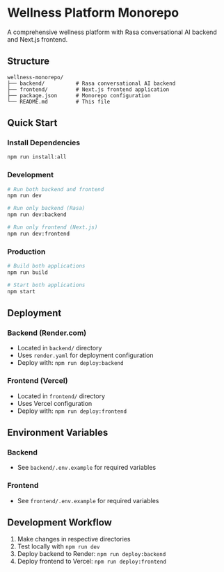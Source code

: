 # Wellness Platform Monorepo

A comprehensive wellness platform with Rasa conversational AI backend and Next.js frontend.

## Structure

```
wellness-monorepo/
├── backend/          # Rasa conversational AI backend
├── frontend/         # Next.js frontend application
├── package.json      # Monorepo configuration
└── README.md         # This file
```

## Quick Start

### Install Dependencies
```bash
npm run install:all
```

### Development
```bash
# Run both backend and frontend
npm run dev

# Run only backend (Rasa)
npm run dev:backend

# Run only frontend (Next.js)
npm run dev:frontend
```

### Production
```bash
# Build both applications
npm run build

# Start both applications
npm start
```

## Deployment

### Backend (Render.com)
- Located in `backend/` directory
- Uses `render.yaml` for deployment configuration
- Deploy with: `npm run deploy:backend`

### Frontend (Vercel)
- Located in `frontend/` directory
- Uses Vercel configuration
- Deploy with: `npm run deploy:frontend`

## Environment Variables

### Backend
- See `backend/.env.example` for required variables

### Frontend
- See `frontend/.env.example` for required variables

## Development Workflow

1. Make changes in respective directories
2. Test locally with `npm run dev`
3. Deploy backend to Render: `npm run deploy:backend`
4. Deploy frontend to Vercel: `npm run deploy:frontend`
